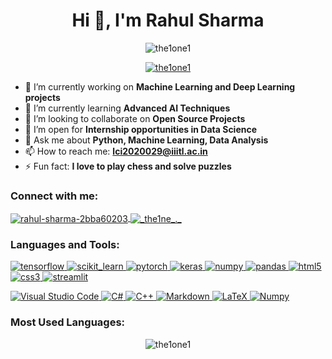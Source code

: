 <h1 align="center">Hi 👋, I'm Rahul Sharma</h1>
<p align="center">
  <img src="https://komarev.com/ghpvc/?username=the1one1&label=Profile%20views&color=0e75b6&style=flat-square" alt="the1one1" />
</p>

<p align="center">
  <a href="https://github.com/ryo-ma/github-profile-trophy">
    <img src="https://github-profile-trophy.vercel.app/?username=the1one1&theme=monokai&row=1&column=7" alt="the1one1" />
  </a>
</p>

- 🔭 I’m currently working on **Machine Learning and Deep Learning projects**
- 🌱 I’m currently learning **Advanced AI Techniques**
- 👯 I’m looking to collaborate on **Open Source Projects**
- 🤝 I’m open for **Internship opportunities in Data Science**
- 💬 Ask me about **Python, Machine Learning, Data Analysis**
- 📫 How to reach me: **lci2020029@iiitl.ac.in**
- ⚡ Fun fact: **I love to play chess and solve puzzles**

<h3 align="left">Connect with me:</h3>
<p align="left">
<a href="https://linkedin.com/in/rahul-sharma-2bba60203" target="blank">
  <img align="center" src="https://img.shields.io/badge/LinkedIn-0077B5?style=for-the-badge&logo=linkedin&logoColor=white" alt="rahul-sharma-2bba60203" />
</a>
<a href="https://instagram.com/_the1ne_._" target="blank">
  <img align="center" src="https://img.shields.io/badge/Instagram-E4405F?style=for-the-badge&logo=instagram&logoColor=white" alt="_the1ne_._" />
</a>
</p>

<h3 align="left">Languages and Tools:</h3>
<p align="left">
  <!-- Machine Learning and Deep Learning Tools -->
  <a href="https://www.tensorflow.org" target="_blank" rel="noreferrer"> 
    <img src="https://img.shields.io/badge/TensorFlow-FF6F00?style=for-the-badge&logo=TensorFlow&logoColor=white" alt="tensorflow" />
  </a>
  <a href="https://scikit-learn.org/" target="_blank" rel="noreferrer"> 
    <img src="https://img.shields.io/badge/scikit_learn-F7931E?style=for-the-badge&logo=scikit-learn&logoColor=white" alt="scikit_learn" />
  </a>
  <a href="https://pytorch.org/" target="_blank" rel="noreferrer">
    <img src="https://img.shields.io/badge/PyTorch-EE4C2C?style=for-the-badge&logo=PyTorch&logoColor=white" alt="pytorch" />
  </a>
  <a href="https://keras.io/" target="_blank" rel="noreferrer">
    <img src="https://img.shields.io/badge/Keras-D00000?style=for-the-badge&logo=Keras&logoColor=white" alt="keras" />
  </a>
  <a href="https://numpy.org/" target="_blank" rel="noreferrer">
    <img src="https://img.shields.io/badge/Numpy-013243?style=for-the-badge&logo=numpy&logoColor=white" alt="numpy" />
  </a>
  <a href="https://pandas.pydata.org/" target="_blank" rel="noreferrer">
    <img src="https://img.shields.io/badge/Pandas-150458?style=for-the-badge&logo=pandas&logoColor=white" alt="pandas" />
  </a>

  <!-- Web Development Tools -->
  <a href="https://www.w3.org/html/" target="_blank" rel="noreferrer"> 
    <img src="https://img.shields.io/badge/HTML5-E34F26?style=for-the-badge&logo=html5&logoColor=white" alt="html5" />
  </a>
  <a href="https://www.w3schools.com/css/" target="_blank" rel="noreferrer"> 
    <img src="https://img.shields.io/badge/CSS3-1572B6?style=for-the-badge&logo=css3&logoColor=white" alt="css3" />
  </a>

  <!-- Application Development Tools -->
  <a href="https://streamlit.io/" target="_blank" rel="noreferrer">
    <img src="https://img.shields.io/badge/Streamlit-FF4B4B?style=for-the-badge&logo=Streamlit&logoColor=white" alt="streamlit" />
  </a>
</p>

<a href="https://code.visualstudio.com/" target="_blank" rel="noreferrer">
  <img src="https://img.shields.io/badge/Visual_Studio_Code-007ACC?style=for-the-badge&logo=visual-studio-code&logoColor=white" alt="Visual Studio Code" />
</a>

<a href="https://docs.microsoft.com/en-us/dotnet/csharp/" target="_blank" rel="noreferrer">
  <img src="https://img.shields.io/badge/C_Sharp-239120?style=for-the-badge&logo=csharp&logoColor=white" alt="C#" />
</a>

<a href="https://cplusplus.com/" target="_blank" rel="noreferrer">
  <img src="https://img.shields.io/badge/C++-00599C?style=for-the-badge&logo=cplusplus&logoColor=white" alt="C++" />
</a>

<a href="https://www.markdownguide.org/" target="_blank" rel="noreferrer">
  <img src="https://img.shields.io/badge/Markdown-000000?style=for-the-badge&logo=markdown&logoColor=white" alt="Markdown" />
</a>

<a href="https://www.latex-project.org/" target="_blank" rel="noreferrer">
  <img src="https://img.shields.io/badge/LaTeX-008080?style=for-the-badge&logo=latex&logoColor=white" alt="LaTeX" />
</a>

<a href="https://numpy.org/" target="_blank" rel="noreferrer">
  <img src="https://img.shields.io/badge/Numpy-013243?style=for-the-badge&logo=numpy&logoColor=white" alt="Numpy" />
</a>

<!--
<h3 align="left">My GitHub Stats:</h3
<p align="center">
  <img src="https://github-readme-stats.vercel.app/api?username=the1one1&show_icons=true&theme=onedark" alt="the1one1" />
  <img src="https://github-readme-streak-stats.herokuapp.com/?user=the1one1&theme=onedark" alt="the1one1" />
</p>
-->

<h3 align="left">Most Used Languages:</h3>
<p align="center">
  <img src="https://github-readme-stats.vercel.app/api/top-langs?username=the1one1&show_icons=true&locale=en&layout=compact&theme=onedark" alt="the1one1" />
</p>

<!--
<h3 align="left">Recent Activity:</h3>
-->
<!--START_SECTION:activity-->
<!-- Your GitHub Activity -->
<!--END_SECTION:activity-->
